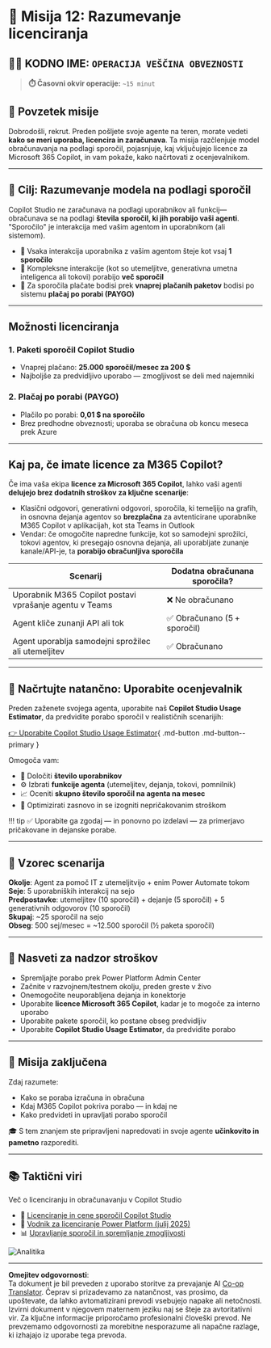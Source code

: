 <!--
CO_OP_TRANSLATOR_METADATA:
{
  "original_hash": "6f05e50f132514dcd264bd48fae3f1ef",
  "translation_date": "2025-10-21T00:04:15+00:00",
  "source_file": "docs/recruit/12-understanding-licensing/README.md",
  "language_code": "sl"
}
-->
# 🚨 Misija 12: Razumevanje licenciranja

## 🕵️‍♂️ KODNO IME: `OPERACIJA VEŠČINA OBVEZNOSTI`

> **⏱️ Časovni okvir operacije:** `~15 minut`

## 🎯 Povzetek misije

Dobrodošli, rekrut. Preden pošljete svoje agente na teren, morate vedeti **kako se meri uporaba, licencira in zaračunava**. Ta misija razčlenjuje model obračunavanja na podlagi sporočil, pojasnjuje, kaj vključujejo licence za Microsoft 365 Copilot, in vam pokaže, kako načrtovati z ocenjevalnikom.

---

## 🎯 Cilj: Razumevanje modela na podlagi sporočil

Copilot Studio ne zaračunava na podlagi uporabnikov ali funkcij—obračunava se na podlagi **števila sporočil, ki jih porabijo vaši agenti**. "Sporočilo" je interakcija med vašim agentom in uporabnikom (ali sistemom).

- 💬 Vsaka interakcija uporabnika z vašim agentom šteje kot vsaj **1 sporočilo**
- 🔄 Kompleksne interakcije (kot so utemeljitve, generativna umetna inteligenca ali tokovi) porabijo **več sporočil**
- 💼 Za sporočila plačate bodisi prek **vnaprej plačanih paketov** bodisi po sistemu **plačaj po porabi (PAYGO)**

---

## Možnosti licenciranja

### 1. **Paketi sporočil Copilot Studio**

- Vnaprej plačano: **25.000 sporočil/mesec za 200 $**
- Najboljše za predvidljivo uporabo — zmogljivost se deli med najemniki

### 2. **Plačaj po porabi (PAYGO)**

- Plačilo po porabi: **0,01 $ na sporočilo**
- Brez predhodne obveznosti; uporaba se obračuna ob koncu meseca prek Azure

---

## Kaj pa, če imate licence za M365 Copilot?

Če ima vaša ekipa **licence za Microsoft 365 Copilot**, lahko vaši agenti **delujejo brez dodatnih stroškov za ključne scenarije**:

- Klasični odgovori, generativni odgovori, sporočila, ki temeljijo na grafih, in osnovna dejanja agentov so **brezplačna** za avtenticirane uporabnike M365 Copilot v aplikacijah, kot sta Teams in Outlook  
- Vendar: če omogočite napredne funkcije, kot so samodejni sprožilci, tokovi agentov, ki presegajo osnovna dejanja, ali uporabljate zunanje kanale/API-je, ta **porabijo obračunljiva sporočila**

| Scenarij                                    | Dodatna obračunana sporočila?                |
|---------------------------------------------|----------------------------------------------|
| Uporabnik M365 Copilot postavi vprašanje agentu v Teams | ❌ Ne obračunano                              |
| Agent kliče zunanji API ali tok             | ✅ Obračunano (5 + sporočil)                  |
| Agent uporablja samodejni sprožilec ali utemeljitev | ✅ Obračunano                                 |

---

## 🧮 Načrtujte natančno: Uporabite ocenjevalnik

Preden zaženete svojega agenta, uporabite naš **Copilot Studio Usage Estimator**, da predvidite porabo sporočil v realističnih scenarijih:

[👉 Uporabite Copilot Studio Usage Estimator](https://aka.ms/mcs-estimator){ .md-button .md-button--primary }

Omogoča vam:

- 🔢 Določiti **število uporabnikov**
- ⚙️ Izbrati **funkcije agenta** (utemeljitev, dejanja, tokovi, pomnilnik)
- 📈 Oceniti **skupno število sporočil na agenta na mesec**
- 🧠 Optimizirati zasnovo in se izogniti nepričakovanim stroškom

!!! tip
    ✅ Uporabite ga zgodaj — in ponovno po izdelavi — za primerjavo pričakovane in dejanske porabe.

---

## 💼 Vzorec scenarija

**Okolje**: Agent za pomoč IT z utemeljitvijo + enim Power Automate tokom  
**Seje**: 5 uporabniških interakcij na sejo  
**Predpostavke**: utemeljitev (10 sporočil) + dejanje (5 sporočil) + 5 generativnih odgovorov (10 sporočil)  
**Skupaj**: ~25 sporočil na sejo  
**Obseg**: 500 sej/mesec = ~12.500 sporočil (½ paketa sporočil)

---

## 🧠 Nasveti za nadzor stroškov

- Spremljajte porabo prek Power Platform Admin Center
- Začnite v razvojnem/testnem okolju, preden greste v živo
- Onemogočite neuporabljena dejanja in konektorje
- Uporabite **licence Microsoft 365 Copilot**, kadar je to mogoče za interno uporabo
- Uporabite pakete sporočil, ko postane obseg predvidljiv
- Uporabite **Copilot Studio Usage Estimator**, da predvidite porabo

---

## 🏁 Misija zaključena

Zdaj razumete:

- Kako se poraba izračuna in obračuna
- Kdaj M365 Copilot pokriva porabo — in kdaj ne
- Kako predvideti in upravljati porabo sporočil

🎓 S tem znanjem ste pripravljeni napredovati in svoje agente **učinkovito in pametno** razporediti.

---

## 📚 Taktični viri

Več o licenciranju in obračunavanju v Copilot Studio

- 📄 [Licenciranje in cene sporočil Copilot Studio](https://learn.microsoft.com/microsoft-copilot-studio/billing-licensing?WT.mc_id=power-170631-apdunnam)
- 📘 [Vodnik za licenciranje Power Platform (julij 2025)](https://cdn-dynmedia-1.microsoft.com/is/content/microsoftcorp//microsoft/bade/documents/products-and-services/en-us/bizapps/Power-Platform-Licensing-Guide-July-2025.pdf?WT.mc_id=power-170631-apdunnam)
- 📊 [Upravljanje sporočil in spremljanje zmogljivosti](https://learn.microsoft.com/power-platform/admin/manage-copilot-studio-messages-capacity?WT.mc_id=power-170631-apdunnam)

<!-- markdownlint-disable-next-line MD033 -->
<img src="https://m365-visitor-stats.azurewebsites.net/agent-academy/recruit/12-understanding-licensing" alt="Analitika" />

---

**Omejitev odgovornosti**:  
Ta dokument je bil preveden z uporabo storitve za prevajanje AI [Co-op Translator](https://github.com/Azure/co-op-translator). Čeprav si prizadevamo za natančnost, vas prosimo, da upoštevate, da lahko avtomatizirani prevodi vsebujejo napake ali netočnosti. Izvirni dokument v njegovem maternem jeziku naj se šteje za avtoritativni vir. Za ključne informacije priporočamo profesionalni človeški prevod. Ne prevzemamo odgovornosti za morebitne nesporazume ali napačne razlage, ki izhajajo iz uporabe tega prevoda.
